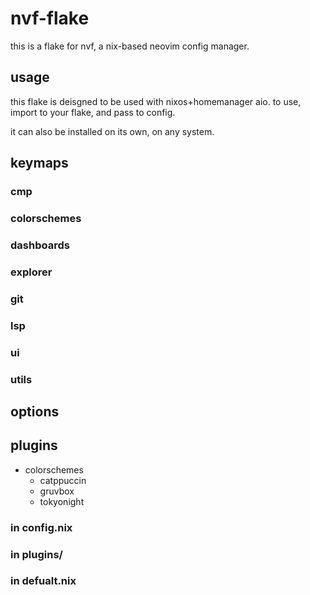 # nvf-flake

this is a flake for nvf, a nix-based neovim config manager.

## usage

this flake is deisgned to be used with nixos+homemanager aio. to use, import to your flake, and pass to config.

it can also be installed on its own, on any system. 
## keymaps
### cmp 

### colorschemes

### dashboards

### explorer

### git 

### lsp 

### ui

### utils

## options 

## plugins 
- colorschemes
  - catppuccin
  - gruvbox
  - tokyonight


### in config.nix

### in plugins/

### in defualt.nix 
